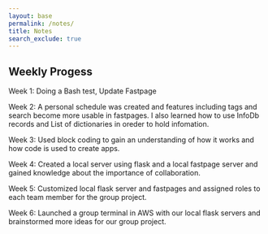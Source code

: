 ```yaml
---
layout: base
permalink: /notes/
title: Notes
search_exclude: true
---
```


Weekly Progess
---
Week 1: Doing a Bash test, Update Fastpage

Week 2: A personal schedule was created and features including tags and search become more usable in fastpages. I also learned how to use InfoDb records and List of dictionaries in oreder to hold infomation.

Week 3: Used block coding to gain an understanding of how it works and how code is used to create apps.

Week 4: Created a local server using flask and a local fastpage server and gained knowledge about the importance of collaboration.

Week 5: Customized local flask server and fastpages and assigned roles to each team member for the group project.

Week 6: Launched a group terminal in AWS with our local flask servers and brainstormed more ideas for our group project.


